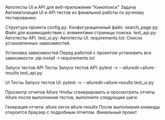 Автотесты UI и API для веб-приложения "Кинопоиск"
Задача
Автоматизация UI и API тестов из финальной работы по ручному тестированию.

Структура проекта
config.py: Конфигурационный файл. search_page.py: Файл для взаимодействия с элементами страницы поиска. test_api.py: Автотесты API. test_ui.py: Автотесты UI. requirements.txt: Список установленных зависимостей.

Установка зависимостей
Перед работой с проектом установить все зависимости: pip install -r requirements.txt

Запуск тестов
API Тесты
Запуск тестов API: pytest -v --alluredir=allure-results test_api.py

UI Тесты
Запуск тестов UI: pytest -v --alluredir=allure-results test_ui.py

Просмотр отчетов Allure
Чтобы сгенерировать и просмотреть отчеты Allure после выполнения тестов, выполните следующие шаги:

Генерация отчета: allure serve allure-results
После выполнения команды откроется браузер с подробным отчетом.
Финальный проект
